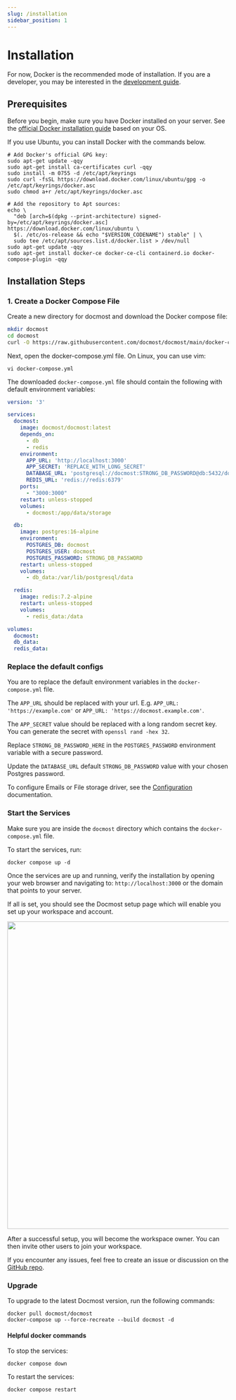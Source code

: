 ```yaml
---
slug: /installation
sidebar_position: 1
---
```


# Installation

For now, Docker is the recommended mode of installation. If you are a developer, you may be interested in the [development guide](/self-hosting/development).

## Prerequisites
Before you begin, make sure you have Docker installed on your server. See the [official Docker installation guide](https://docs.docker.com/engine/install/) based on your OS.

If you use Ubuntu, you can install Docker with the commands below.
```shell
# Add Docker's official GPG key:
sudo apt-get update -qqy
sudo apt-get install ca-certificates curl -qqy
sudo install -m 0755 -d /etc/apt/keyrings
sudo curl -fsSL https://download.docker.com/linux/ubuntu/gpg -o /etc/apt/keyrings/docker.asc
sudo chmod a+r /etc/apt/keyrings/docker.asc

# Add the repository to Apt sources:
echo \
  "deb [arch=$(dpkg --print-architecture) signed-by=/etc/apt/keyrings/docker.asc] https://download.docker.com/linux/ubuntu \
  $(. /etc/os-release && echo "$VERSION_CODENAME") stable" | \
  sudo tee /etc/apt/sources.list.d/docker.list > /dev/null
sudo apt-get update -qqy
sudo apt-get install docker-ce docker-ce-cli containerd.io docker-compose-plugin -qqy
```

## Installation Steps

### 1. Create a Docker Compose File

Create a new directory for docmost and download the Docker compose file:
```sh
mkdir docmost
cd docmost
curl -O https://raw.githubusercontent.com/docmost/docmost/main/docker-compose.yml
```

Next, open the docker-compose.yml file. On Linux, you can use vim:
```shell
vi docker-compose.yml
```

The downloaded `docker-compose.yml` file should contain the following with default environment variables:

```yaml title="docmost/docker-compose.yml"
version: '3'

services:
  docmost:
    image: docmost/docmost:latest
    depends_on:
      - db
      - redis
    environment:
      APP_URL: 'http://localhost:3000'
      APP_SECRET: 'REPLACE_WITH_LONG_SECRET'
      DATABASE_URL: 'postgresql://docmost:STRONG_DB_PASSWORD@db:5432/docmost?schema=public'
      REDIS_URL: 'redis://redis:6379'
    ports:
      - "3000:3000"
    restart: unless-stopped
    volumes:
      - docmost:/app/data/storage

  db:
    image: postgres:16-alpine
    environment:
      POSTGRES_DB: docmost
      POSTGRES_USER: docmost
      POSTGRES_PASSWORD: STRONG_DB_PASSWORD
    restart: unless-stopped
    volumes:
      - db_data:/var/lib/postgresql/data

  redis:
    image: redis:7.2-alpine
    restart: unless-stopped
    volumes:
      - redis_data:/data

volumes:
  docmost:
  db_data:
  redis_data:
```

### Replace the default configs
You are to replace the default environment variables in the `docker-compose.yml` file.

The `APP_URL` should be replaced with your url. E.g. `APP_URL: 'https://example.com'` or `APP_URL: 'https://docmost.example.com'`.

The `APP_SECRET` value should be replaced with a long random secret key. You can generate the secret with `openssl rand -hex 32`.

Replace `STRONG_DB_PASSWORD_HERE` in the `POSTGRES_PASSWORD` environment variable with a secure password.

Update the `DATABASE_URL` default `STRONG_DB_PASSWORD` value with your chosen Postgres password.

To configure Emails or File storage driver, see the [Configuration](./self-hosting/configuration) documentation.

### Start the Services
Make sure you are inside the `docmost` directory which contains the `docker-compose.yml` file.

To start the services, run:
```shell
docker compose up -d
```

Once the services are up and running, verify the installation by opening your web browser and navigating to:
`http://localhost:3000` or the domain that points to your server.  

If all is set, you should see the Docmost setup page which will enable you set up your workspace and account.  

<p align="center">
<img src="/docs/img/setup.png" width="700"/>
</p>

After a successful setup, you will become the workspace owner. You can then invite other users to join your workspace.

If you encounter any issues, feel free to create an issue or discussion on the [GitHub repo](https://github.com/docmost/docmost).

### Upgrade
To upgrade to the latest Docmost version, run the following commands:
```shell
docker pull docmost/docmost
docker-compose up --force-recreate --build docmost -d
```

#### Helpful docker commands

To stop the services:
```shell
docker compose down
```

To restart the services:
```shell
docker compose restart
```
